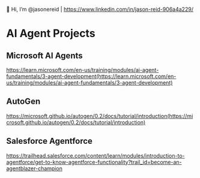 👋 Hi, I’m @jasonereid | https://www.linkedin.com/in/jason-reid-906a4a229/

# AI Agent Projects

## Microsoft AI Agents
https://learn.microsoft.com/en-us/training/modules/ai-agent-fundamentals/3-agent-development(https://learn.microsoft.com/en-us/training/modules/ai-agent-fundamentals/3-agent-development)

## AutoGen

https://microsoft.github.io/autogen/0.2/docs/tutorial/introduction(https://microsoft.github.io/autogen/0.2/docs/tutorial/introduction)

## Salesforce Agentforce

https://trailhead.salesforce.com/content/learn/modules/introduction-to-agentforce/get-to-know-agentforce-functionality?trail_id=become-an-agentblazer-champion
